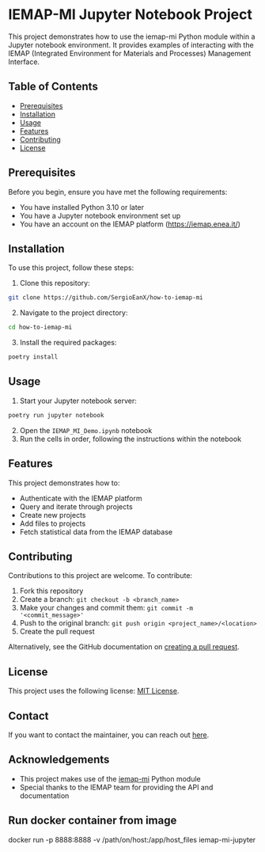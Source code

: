 # IEMAP-MI Jupyter Notebook Project

This project demonstrates how to use the iemap-mi Python module within a Jupyter notebook environment. It provides examples of interacting with the IEMAP (Integrated Environment for Materials and Processes) Management Interface.

## Table of Contents

- [Prerequisites](#prerequisites)
- [Installation](#installation)
- [Usage](#usage)
- [Features](#features)
- [Contributing](#contributing)
- [License](#license)

## Prerequisites

Before you begin, ensure you have met the following requirements:
* You have installed Python 3.10 or later
* You have a Jupyter notebook environment set up
* You have an account on the IEMAP platform (https://iemap.enea.it/)

## Installation

To use this project, follow these steps:

1. Clone this repository:
```bash
git clone https://github.com/SergioEanX/how-to-iemap-mi

```

2. Navigate to the project directory:
```bash
cd how-to-iemap-mi
```

3. Install the required packages:
```bash
poetry install
```


## Usage
1. Start your Jupyter notebook server:
```bash
poetry run jupyter notebook
```
2. Open the `IEMAP_MI_Demo.ipynb` notebook
3. Run the cells in order, following the instructions within the notebook

## Features

This project demonstrates how to:

- Authenticate with the IEMAP platform
- Query and iterate through projects
- Create new projects
- Add files to projects
- Fetch statistical data from the IEMAP database

## Contributing

Contributions to this project are welcome. To contribute:

1. Fork this repository
2. Create a branch: `git checkout -b <branch_name>`
3. Make your changes and commit them: `git commit -m '<commit_message>'`
4. Push to the original branch: `git push origin <project_name>/<location>`
5. Create the pull request

Alternatively, see the GitHub documentation on [creating a pull request](https://help.github.com/articles/creating-a-pull-request/).

## License

This project uses the following license: [MIT License](https://opensource.org/licenses/MIT).

## Contact

If you want to contact the maintainer, you can reach out <a href="mailto:sergio.ferlito@enea.it?subject=IEMAP-MI Module Support">here</a>.
 

## Acknowledgements

- This project makes use of the [iemap-mi](https://pypi.org/project/iemap-mi/) Python module
- Special thanks to the IEMAP team for providing the API and documentation
## Run docker container from image
docker run -p 8888:8888 -v /path/on/host:/app/host_files iemap-mi-jupyter
